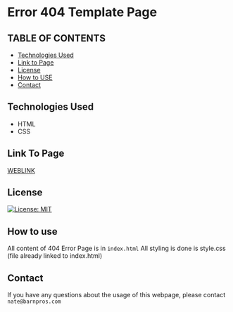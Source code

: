 # Error 404 Template Page

## TABLE OF CONTENTS

- [Technologies Used](#technologies-used)
- [Link to Page](#link-to-page)
- [License](#license)
- [How to USE](#how-to-use)
- [Contact](#contact)

## Technologies Used

- HTML
- CSS

## Link To Page

[WEBLINK](https://barnpros.github.io/ErrorTemplatePage/)

## License

[![License: MIT](https://img.shields.io/badge/License-MIT-yellow.svg)](https://opensource.org/licenses/MIT)

## How to use

All content of 404 Error Page is in `index.html`
All styling is done is style.css (file already linked to index.html)

## Contact

If you have any questions about the usage of this webpage, please contact `nate@barnpros.com`
